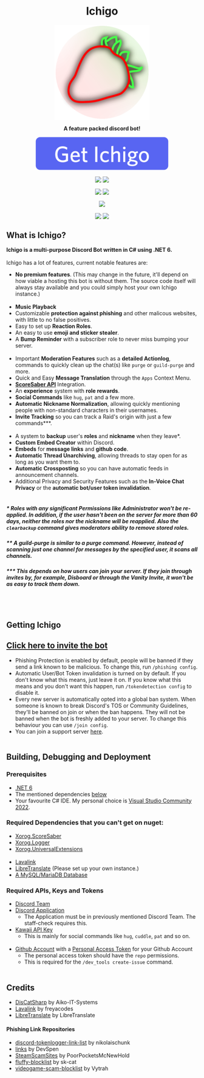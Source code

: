<h1 align="center">Ichigo</h1>
<p align="center"><img src="ProjectIchigo/Assets/Prod.png" width=250 align="center"></p>
<p align="center" style="font-weight:bold;">A feature packed discord bot!</p>
<a href="#getting-ichigo" ><p align="center"><img src="ProjectIchigo/Assets/AddToServer.png" width=350 align="center"></p></a>

<p align="center"><img src="https://github.com/Fortunevale/ProjectIchigo/actions/workflows/build.yml/badge.svg" align="center"> <img src="https://github.com/Fortunevale/ProjectIchigo/actions/workflows/typos.yml/badge.svg" align="center"></p>
<p align="center"><img src="https://img.shields.io/github/contributors/Fortunevale/ProjectIchigo" align="center"> <img src="https://img.shields.io/github/issues-raw/Fortunevale/ProjectIchigo" align="center"></p>
<p align="center"><img src="https://wakatime.com/badge/github/Fortunevale/ProjectIchigo.svg" align="center"></p>

<p align="center"><img src="https://img.shields.io/github/stars/Fortunevale/ProjectIchigo?style=social" align="center"> <img src="https://img.shields.io/github/watchers/Fortunevale/ProjectIchigo?style=social" align="center"></p>

## What is Ichigo?

**Ichigo is a multi-purpose Discord Bot written in C# using .NET 6.**
<br></br>
Ichigo has a lot of features, current notable features are:
- **No premium features**. (This may change in the future, it'll depend on how viable a hosting this bot is without them. The source code itself will always stay available and you could simply host your own Ichigo instance.)
<br></br>
- **Music Playback**
- Customizable **protection against phishing** and other malicous websites, with little to no false positives.
- Easy to set up **Reaction Roles**.
- An easy to use **emoji and sticker stealer**.
- A **Bump Reminder** with a subscriber role to never miss bumping your server.
<br></br>
- Important **Moderation Features** such as a **detailed Actionlog**, commands to quickly clean up the chat(s) like `purge` or `guild-purge` and more.
- Quick and Easy **Message Translation** through the `Apps` Context Menu.
- **[ScoreSaber API](https://scoresaber.com)** Integration.
- An **experience** system with **role rewards**.
- **Social Commands** like `hug`, `pat` and a few more.
- **Automatic Nickname Normalization**, allowing quickly mentioning people with non-standard characters in their usernames.
- **Invite Tracking** so you can track a Raid's origin with just a few commands***.
<br></br>
- A system to **backup** user's **roles** and **nickname** when they leave*.
- **Custom Embed Creator** within Discord.
- **Embeds** for **message links** and **github code**.
- **Automatic Thread Unarchiving**, allowing threads to stay open for as long as you want them to.
- **Automatic Crossposting** so you can have automatic feeds in announcement channels.
- Additional Privacy and Security Features such as the **In-Voice Chat Privacy** or the **automatic bot/user token invalidation**.
<br></br>
##### \* Roles with any significant Permissions like Administrator won't be re-applied. In addition, if the user hasn't been on the server for more than 60 days, neither the roles nor the nickname will be reapplied. Also the `clearbackup` command gives moderators ability to remove stored roles.

##### \** A guild-purge is similar to a purge command. However, instead of scanning just one channel for messages by the specified user, it scans all channels.

##### \*** This depends on how users can join your server. If they join through invites by, for example, Disboard or through the Vanity Invite, it won't be as easy to track them down.
<br></br>
## Getting Ichigo

## [Click here to invite the bot](https://discord.com/api/oauth2/authorize?client_id=947716263394824213&permissions=8&scope=bot%20applications.commands)

- Phishing Protection is enabled by default, people will be banned if they send a link known to be malicious. To change this, run `/phishing config`.
- Automatic User/Bot Token invalidation is turned on by default. If you don't know what this means, just leave it on. If you know what this means and you don't want this happen, run `/tokendetection config` to disable it.
- Every new server is automatically opted into a global ban system. When someone is known to break Discord's TOS or Community Guidelines, they'll be banned on join or when the ban happens. They will not be banned when the bot is freshly added to your server. To change this behaviour you can use `/join config`.
- You can join a support server [here](https://s.aitsys.dev/ichigoguild).
<br></br>
## Building, Debugging and Deployment

### Prerequisites

- [.NET 6](https://dotnet.microsoft.com/en-us/download/dotnet/6.0)
- The mentioned dependencies [below](#required-dependencies-that-you-cant-get-on-nuget)
- Your favourite C# IDE. My personal choice is [Visual Studio Community 2022](https://visualstudio.microsoft.com/vs/community/).

### Required Dependencies that you can't get on nuget:

- [Xorog.ScoreSaber](https://github.com/TheXorog/Xorog.ScoreSaber)
- [Xorog.Logger](https://github.com/TheXorog/Xorog.Logger)
- [Xorog.UniversalExtensions](https://github.com/TheXorog/Xorog.UniversalExtensions)
<br></br>
- [Lavalink](https://github.com/freyacodes/Lavalink)
- [LibreTranslate](https://github.com/LibreTranslate/LibreTranslate) (Please set up your own instance.)
- [A MySQL/MariaDB Database](https://dev.mysql.com/doc/mysql-installation-excerpt/8.0/en/general-installation-issues.html)

### Required APIs, Keys and Tokens

- [Discord Team](https://discord.com/developers/teams)
- [Discord Application](https://discord.com/developers/applications/)
   - The Application must be in previously mentioned Discord Team. The staff-check requires this.
- [Kawaii API Key](https://kawaii.red/)
   - This is mainly for social commands like `hug`, `cuddle`, `pat` and so on.
<br></br>
- [Github Account](https://github.com/) with a [Personal Access Token](https://github.com/settings/tokens) for your Github Account
   - The personal access token should have the `repo` permissions.
   - This is required for the `/dev_tools create-issue` command.
<br></br>
## Credits

- [DisCatSharp](https://github.com/Aiko-IT-Systems/DisCatSharp) by Aiko-IT-Systems
- [Lavalink](https://github.com/freyacodes/Lavalink) by freyacodes
- [LibreTranslate](https://github.com/LibreTranslate/LibreTranslate) by LibreTranslate
#### Phishing Link Repositories
- [discord-tokenlogger-link-list](https://github.com/nikolaischunk/discord-tokenlogger-link-list/) by nikolaischunk
- [links](https://github.com/DevSpen/links/) by DevSpen
- [SteamScamSites](https://github.com/PoorPocketsMcNewHold/SteamScamSites/) by PoorPocketsMcNewHold
- [fluffy-blocklist](https://github.com/sk-cat/fluffy-blocklist/) by sk-cat
- [videogame-scam-blocklist](https://github.com/Vytrah/videogame-scam-blocklist/) by Vytrah

